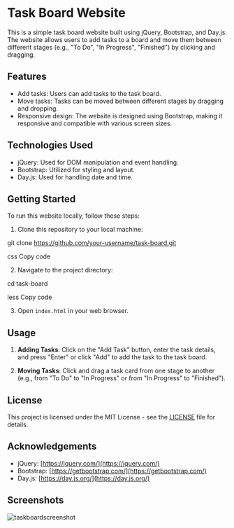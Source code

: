 # Task Board Website

This is a simple task board website built using jQuery, Bootstrap, and Day.js. The website allows users to add tasks to a board and move them between different stages (e.g., "To Do", "In Progress", "Finished") by clicking and dragging.

## Features

- Add tasks: Users can add tasks to the task board.
- Move tasks: Tasks can be moved between different stages by dragging and dropping.
- Responsive design: The website is designed using Bootstrap, making it responsive and compatible with various screen sizes.

## Technologies Used

- jQuery: Used for DOM manipulation and event handling.
- Bootstrap: Utilized for styling and layout.
- Day.js: Used for handling date and time.

## Getting Started

To run this website locally, follow these steps:

1. Clone this repository to your local machine:

git clone https://github.com/your-username/task-board.git

css
Copy code

2. Navigate to the project directory:

cd task-board

less
Copy code

3. Open `index.html` in your web browser.

## Usage

1. **Adding Tasks**: Click on the "Add Task" button, enter the task details, and press "Enter" or click "Add" to add the task to the task board.

2. **Moving Tasks**: Click and drag a task card from one stage to another (e.g., from "To Do" to "In Progress" or from "In Progress" to "Finished").

## License

This project is licensed under the MIT License - see the [LICENSE](LICENSE) file for details.

## Acknowledgements

- jQuery: [https://jquery.com/](https://jquery.com/)
- Bootstrap: [https://getbootstrap.com/](https://getbootstrap.com/)
- Day.js: [https://day.js.org/](https://day.js.org/)




## Screenshots

![taskboardscreenshot](https://github.com/tbloodmt/Matts-task-board/assets/161175300/c0fe8bec-85f2-4efa-9d7d-af2c54f877f1)

